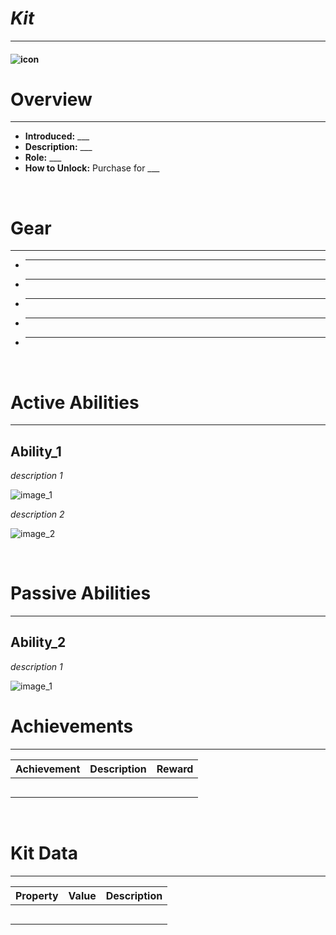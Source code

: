 
# _Kit_

***

#### ![__icon__](../assets/kits/_kit_/_image_.jpg)

# Overview
***
- **Introduced:** ___
- **Description:** ___
- **Role:** ___
- **How to Unlock:** Purchase for ___

<br />  

# Gear
***
- ___
- ___
- ___
- ___
- ___

<br />  

# Active Abilities
***
## __Ability_1__
_description 1_

![_image_1_](../assets/kits/_kit_/_image_1_.jpg_)

_description 2_

![_image_2_](../assets/kits/_kit_/_image_2_.jpg_)

<br /> 

# Passive Abilities
***
## __Ability_2__
_description 1_

![_image_1_](../assets/kits/_kit_/_image_1_.jpg_)

# Achievements
***

| Achievement | Description | Reward |
| ----------- | ----------- | ------ |
| | | |
| | | |
| | | |
| | | |
| | | |

<br />  

# Kit Data
***

| Property | Value | Description |
|----------|-------|-------------|
| | | |
| | | |
| | | |
| | | |
| | | |
